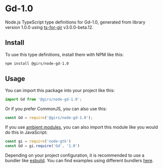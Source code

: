 
# Gd-1.0

Node.js TypeScript type definitions for Gd-1.0, generated from library version 1.0.0 using [ts-for-gir](https://github.com/gjsify/ts-for-gjs) v3.0.0-beta.12.

## Install

To use this type definitions, install them with NPM like this:
```bash
npm install @girs/node-gd-1.0
```

## Usage

You can import this package into your project like this:
```ts
import Gd from '@girs/node-gd-1.0';
```

Or if you prefer CommonJS, you can also use this:
```ts
const Gd = require('@girs/node-gd-1.0');
```

If you use [ambient modules](https://github.com/gjsify/ts-for-gir/tree/main/packages/cli#ambient-modules), you can also import this module like you would do this in JavaScript:

```ts
const gi = require('node-gtk')
const Gd = gi.require('Gd', '1.0')
```

Depending on your project configuration, it is recommended to use a bundler like [esbuild](https://esbuild.github.io/). You can find examples using different bundlers [here](https://github.com/gjsify/ts-for-gir/tree/main/examples).